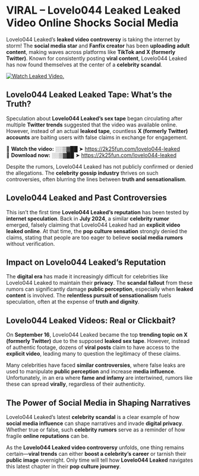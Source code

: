 # VIRAL – Lovelo044 Leaked Leaked Video Online Shocks Social Media 

Lovelo044 Leaked’s **leaked video controversy** is taking the internet by storm! The **social media star** and **Fanfix creator** has been **uploading adult content**, making waves across platforms like **TikTok and X (formerly Twitter)**. Known for consistently posting **viral content**, Lovelo044 Leaked has now found themselves at the center of a **celebrity scandal**.  

[![Watch Leaked Video.](https://miro.medium.com/v2/resize:fit:828/format:webp/1*cilzJN44JGOrTw9NJCrNHA.gif "Watch Leaked Video")](https://2k25fun.com/lovelo044-leaked)

## **Lovelo044 Leaked Leaked Tape: What’s the Truth?**  
Speculation about **Lovelo044 Leaked’s sex tape** began circulating after multiple **Twitter trends** suggested that the video was available online. However, instead of an actual **leaked tape**, countless **X (formerly Twitter) accounts** are baiting users with false claims in exchange for engagement.  

🔹 **Watch the video:** ░░▒▓██ ➤ https://2k25fun.com/lovelo044-leaked  
🔹 **Download now:** ░░▒▓██ ➤ https://2k25fun.com/lovelo044-leaked  

Despite the rumors, Lovelo044 Leaked has not publicly confirmed or denied the allegations. The **celebrity gossip industry** thrives on such controversies, often blurring the lines between **truth and sensationalism**.  

## **Lovelo044 Leaked and Past Controversies**  
This isn’t the first time **Lovelo044 Leaked’s reputation** has been tested by **internet speculation**. Back in **July 2024**, a similar **celebrity rumor** emerged, falsely claiming that Lovelo044 Leaked had an **explicit video leaked online**. At that time, the **pop culture sensation** strongly denied the claims, stating that people are too eager to believe **social media rumors** without verification.  

## **Impact on Lovelo044 Leaked’s Reputation**  
The **digital era** has made it increasingly difficult for celebrities like Lovelo044 Leaked to maintain their **privacy**. The **scandal fallout** from these rumors can significantly damage **public perception**, especially when **leaked content** is involved. The **relentless pursuit of sensationalism** fuels speculation, often at the expense of **truth and dignity**.  

## **Lovelo044 Leaked Videos: Real or Clickbait?**  
On **September 16**, Lovelo044 Leaked became the top **trending topic on X (formerly Twitter)** due to the supposed **leaked sex tape**. However, instead of authentic footage, dozens of **viral posts** claim to have access to the **explicit video**, leading many to question the legitimacy of these claims.  

Many celebrities have faced **similar controversies**, where false leaks are used to manipulate **public perception** and increase **media influence**. Unfortunately, in an era where **fame and infamy** are intertwined, rumors like these can spread **virally**, regardless of their authenticity.  

## **The Power of Social Media in Shaping Narratives**  
Lovelo044 Leaked’s latest **celebrity scandal** is a clear example of how **social media influence** can shape narratives and invade **digital privacy**. Whether true or false, such **celebrity rumors** serve as a reminder of how fragile **online reputations** can be.  

As the **Lovelo044 Leaked video controversy** unfolds, one thing remains certain—**viral trends** can either **boost a celebrity’s career** or tarnish their **public image** overnight. Only time will tell how **Lovelo044 Leaked** navigates this latest chapter in their **pop culture journey**. 